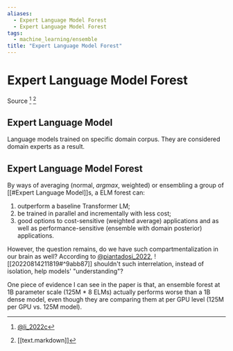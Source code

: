 ```yaml
---
aliases:
  - Expert Language Model Forest
  - Expert Language Model Forest
tags:
  - machine_learning/ensemble
title: "Expert Language Model Forest"
---
```


# Expert Language Model Forest

Source [^1] [^2]

## Expert Language Model

Language models trained on specific domain corpus. They are considered domain experts as a result.

## Expert Language Model Forest

By ways of averaging (normal, $argmax$, weighted) or ensembling a group of [[#Expert Language Model]]s, a ELM forest can:
1. outperform a baseline Transformer LM;
2. be trained in parallel and incrementally with less cost;
3. good options to cost-sensitive (weighted average) applications and as well as performance-sensitive (ensemble with domain posterior) applications.

However, the question remains, do we have such compartmentalization in our brain as well? According to [@piantadosi_2022](zotero://select/items/@piantadosi_2022), ![[20220814211819#^9abb87]]
shouldn't such interrelation, instead of isolation, help models' "understanding"?

One piece of evidence I can see in the paper is that, an ensemble forest at 1B parameter scale (125M * 8 ELMs) actually performs worse than a 1B dense model, even though they are comparing them at per GPU level (125M per GPU vs. 125M model).

[^1]: [@li_2022c](zotero://select/items/@li_2022c)
[^2]: [[text.markdown]]